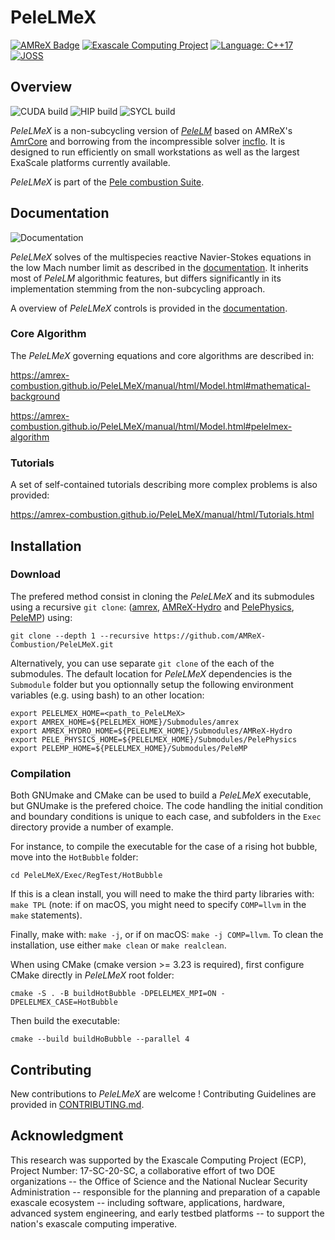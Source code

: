 # PeleLMeX

[![AMReX Badge](https://img.shields.io/static/v1?label=%22powered%20by%22&message=%22AMReX%22&color=%22blue%22)](https://amrex-codes.github.io/amrex/)
[![Exascale Computing Project](https://img.shields.io/badge/supported%20by-ECP-blue)](https://www.exascaleproject.org/research-project/combustion-pele/)
[![Language: C++17](https://img.shields.io/badge/language-C%2B%2B17-blue)](https://isocpp.org/)
[![JOSS](https://joss.theoj.org/papers/6142eb838783b07fce14450fefe21e07/status.svg)](https://joss.theoj.org/papers/6142eb838783b07fce14450fefe21e07)

## Overview

![CUDA build](https://github.com/AMReX-Combustion/PeleLMeX/workflows/PeleLMeX_Cuda/badge.svg)
![HIP build](https://github.com/AMReX-Combustion/PeleLMeX/workflows/PeleLMeX_Hip/badge.svg)
![SYCL build](https://github.com/AMReX-Combustion/PeleLMeX/workflows/PeleLMeX_Intel/badge.svg)

*PeleLMeX* is a non-subcycling version of [*PeleLM*](https://github.com/AMReX-Combustion/PeleLM) based on AMReX's [AmrCore](https://amrex-codes.github.io/amrex/docs_html/AmrCore.html) and borrowing from the incompressible solver [incflo](https://github.com/AMReX-Codes/incflo). It is designed to run efficiently on small workstations as well as the largest ExaScale platforms currently available.

*PeleLMeX* is part of the [Pele combustion Suite](https://amrex-combustion.github.io/).

## Documentation

![Documentation](https://github.com/AMReX-Combustion/PeleLMeX/workflows/PeleLMeX-Docs/badge.svg)

*PeleLMeX* solves of the multispecies reactive Navier-Stokes equations in the low Mach number limit as described in the [documentation](https://amrex-combustion.github.io/PeleLMeX/manual/html/index.html). It inherits most of *PeleLM* algorithmic features, but differs significantly in its implementation stemming from the non-subcycling approach.

A overview of *PeleLMeX* controls is provided in the [documentation](https://amrex-combustion.github.io/PeleLMeX/manual/html/LMeXControls.html).

### Core Algorithm

The *PeleLMeX* governing equations and core algorithms are described in:

https://amrex-combustion.github.io/PeleLMeX/manual/html/Model.html#mathematical-background

https://amrex-combustion.github.io/PeleLMeX/manual/html/Model.html#pelelmex-algorithm

### Tutorials

A set of self-contained tutorials describing more complex problems is also provided:

https://amrex-combustion.github.io/PeleLMeX/manual/html/Tutorials.html

## Installation

### Download

The prefered method consist in cloning the *PeleLMeX* and its submodules using a recursive `git clone`:
([amrex](https://github.com/AMReX-Codes/amrex), [AMReX-Hydro](https://github.com/AMReX-Codes/AMReX-Hydro) and [PelePhysics](https://github.com/AMReX-Combustion/PelePhysics), [PeleMP](https://github.com/AMReX-Combustion/PeleMP)) using:

```
git clone --depth 1 --recursive https://github.com/AMReX-Combustion/PeleLMeX.git
```

Alternatively, you can use separate `git clone` of the each of the submodules.
The default location for *PeleLMeX* dependencies is the `Submodule` folder but you optionnally
setup the following environment variables (e.g. using bash) to an other location:

```
export PELELMEX_HOME=<path_to_PeleLMeX>
export AMREX_HOME=${PELELMEX_HOME}/Submodules/amrex
export AMREX_HYDRO_HOME=${PELELMEX_HOME}/Submodules/AMReX-Hydro
export PELE_PHYSICS_HOME=${PELELMEX_HOME}/Submodules/PelePhysics
export PELEMP_HOME=${PELELMEX_HOME}/Submodules/PeleMP
```

### Compilation

Both GNUmake and CMake can be used to build a *PeleLMeX* executable, but GNUmake is the prefered choice.
The code handling the initial condition and boundary conditions is unique to each case,
and subfolders in the `Exec` directory provide a number of example.

For instance, to compile the executable for the case of a rising hot bubble,
move into the `HotBubble` folder:

```
cd PeleLMeX/Exec/RegTest/HotBubble
```

If this is a clean install, you will need to make the third party libraries with: `make TPL` (note: if on macOS, you might need to specify `COMP=llvm` in the `make` statements).

Finally, make with: `make -j`, or if on macOS: `make -j COMP=llvm`. To clean the installation, use either `make clean` or `make realclean`.

When using CMake (cmake version >= 3.23 is required), first configure CMake directly in *PeleLMeX* root folder:

```
cmake -S . -B buildHotBubble -DPELELMEX_MPI=ON -DPELELMEX_CASE=HotBubble
```

Then build the executable:

```
cmake --build buildHoBubble --parallel 4
```

## Contributing

New contributions to *PeleLMeX* are welcome ! Contributing Guidelines are provided in [CONTRIBUTING.md](CONTRIBUTING.md).

## Acknowledgment

This research was supported by the Exascale Computing Project (ECP), Project
Number: 17-SC-20-SC, a collaborative effort of two DOE organizations -- the
Office of Science and the National Nuclear Security Administration --
responsible for the planning and preparation of a capable exascale ecosystem --
including software, applications, hardware, advanced system engineering, and
early testbed platforms -- to support the nation's exascale computing
imperative.
